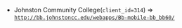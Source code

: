  - Johnston Community College(`client_id=314`) => [`http://bb.johnstoncc.edu/webapps/Bb-mobile-bb_bb60/`](http://bb.johnstoncc.edu/webapps/Bb-mobile-bb_bb60/)

